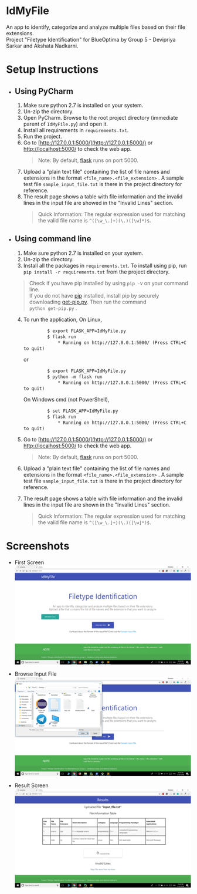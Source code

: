 # IdMyFile

An app to identify, categorize and analyze multiple files based on their file extensions.   
Project "Filetype Identification" for BlueOptima by Group 5 - Devipriya Sarkar and Akshata Nadkarni.

# Setup Instructions

* ## Using PyCharm
    1. Make sure python 2.7 is installed on your system.
    2. Un-zip the directory.
    3. Open PyCharm. Browse to the root project directory (immediate parent of ````IdMyFile.py````) and open it.
    4. Install all requirements in ```requirements.txt```.
    5. Run the project.
    6. Go to [http://127.0.0.1:5000/](http://127.0.0.1:5000/) or [http://localhost:5000/](http://127.0.0.1:5000/) to check the web app.
        > Note: By default, [flask](http://flask.pocoo.org/) runs on port 5000.
    7. Upload a "plain text file" containing the list of file names and extensions in the format ```<file_name>.<file_extension>``` .
       A sample test file ```sample_input_file.txt``` is there in the project directory for reference.
    8. The result page shows a table with file information and the invalid lines in the input file are showed in the "Invalid Lines" section.
        > Quick Information: The regular expression used for matching the valid file name is ```^([\w_\.]+)(\.)([\w]*)$```.
    
* ## Using command line
    1. Make sure python 2.7 is installed on your system.
    2. Un-zip the directory.
    3. Install all the packages in ```requirements.txt```.
    To install using pip, run ```pip install -r requirements.txt``` from the project directory.

    > Check if you have pip installed by using ```pip -V``` on your command line.    
    > If you do not have [pip](https://pip.pypa.io/en/stable/installing/) installed, install pip by securely downloading [get-pip.py](https://bootstrap.pypa.io/get-pip.py). Then run the command    
    ```python get-pip.py``` .
    
    4. To run the application,
        On Linux,

                    $ export FLASK_APP=IdMyFile.py               
                    $ flask run         
                        * Running on http://127.0.0.1:5000/ (Press CTRL+C to quit)                 

        or

                    $ export FLASK_APP=IdMyFile.py          
                    $ python -m flask run           
                        * Running on http://127.0.0.1:5000/ (Press CTRL+C to quit)  

       On Windows cmd (not PowerShell),

                    $ set FLASK_APP=IdMyFile.py               
                    $ flask run         
                        * Running on http://127.0.0.1:5000/ (Press CTRL+C to quit)
    
    5. Go to [http://127.0.0.1:5000/](http://127.0.0.1:5000/) or [http://localhost:5000/](http://127.0.0.1:5000/) to check the web app.
        > Note: By default, [flask](http://flask.pocoo.org/) runs on port 5000.
    6. Upload a "plain text file" containing the list of file names and extensions in the format ```<file_name>.<file_extension>``` .
       A sample test file ```sample_input_file.txt``` is there in the project directory for reference.
    7. The result page shows a table with file information and the invalid lines in the input file are shown in the "Invalid Lines" section.
        > Quick Information: The regular expression used for matching the valid file name is ```^([\w_\.]+)(\.)([\w]*)$```.
        
# Screenshots

* First Screen
![First Screen](screenshots/image1.png)


* Browse Input File
![Browse Input File](screenshots/image2.png)


* Result Screen
![Result Screen](screenshots/image3.png)
